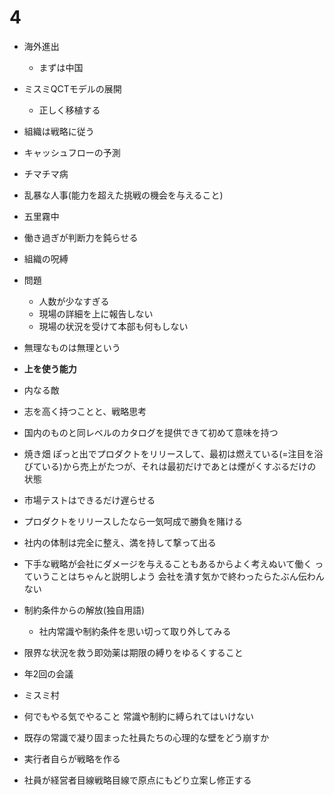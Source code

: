 # 4 

- 海外進出
    - まずは中国
- ミスミQCTモデルの展開
    - 正しく移植する
- 組織は戦略に従う
- キャッシュフローの予測
- チマチマ病
- 乱暴な人事(能力を超えた挑戦の機会を与えること)
- 五里霧中
- 働き過ぎが判断力を鈍らせる
- 組織の呪縛
- 問題
    - 人数が少なすぎる
    - 現場の詳細を上に報告しない
    - 現場の状況を受けて本部も何もしない
- 無理なものは無理という
- **上を使う能力**
- 内なる敵
- 志を高く持つことと、戦略思考
- 国内のものと同レベルのカタログを提供できて初めて意味を持つ
- 焼き畑 ぽっと出でプロダクトをリリースして、最初は燃えている(=注目を浴びている)から売上がたつが、それは最初だけであとは煙がくすぶるだけの状態

- 市場テストはできるだけ遅らせる
- プロダクトをリリースしたなら一気呵成で勝負を賭ける
- 社内の体制は完全に整え、満を持して撃って出る

- 下手な戦略が会社にダメージを与えることもあるからよく考えぬいて働く っていうことはちゃんと説明しよう 会社を潰す気かで終わったらたぶん伝わんない

- 制約条件からの解放(独自用語)
    - 社内常識や制約条件を思い切って取り外してみる
- 限界な状況を救う即効薬は期限の縛りをゆるくすること

- 年2回の会議
- ミスミ村

- 何でもやる気でやること 常識や制約に縛られてはいけない
- 既存の常識で凝り固まった社員たちの心理的な壁をどう崩すか

- 実行者自らが戦略を作る

- 社員が経営者目線戦略目線で原点にもどり立案し修正する

